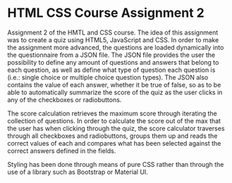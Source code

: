 # HTML CSS Course Assignment 2
Assignment 2 of the HMTL and CSS course. The idea of this assignment was to create a quiz using HTML5, JavaScript and CSS. In order to make the assignment more advanced, the questions are loaded dynamically into the questionnaire from a JSON file. The JSON file provides the user the possibility to define any amount of questions and answers that belong to each question, as well as define what type of question each question is (i.e.: single choice or multiple choice question types). The JSON also contains the value of each answer, whether it be true of false, so as to be able to automatically summarize the score of the quiz as the user clicks in any of the checkboxes or radiobuttons.

The score calculation retrieves the maximum score through iterating the collection of questions. In order to calculate the score out of the max that the user has when clicking through the quiz, the score calculator traverses through all checkboxes and radiobuttons, groups them up and reads the correct values of each and compares what has been selected against the correct answers defined in the fields.

Styling has been done through means of pure CSS rather than through the use of a library such as Bootstrap or Material UI.

